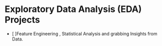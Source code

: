 # Exploratory Data Analysis (EDA) Projects
- [ ]Feature Engineering , Statistical Analysis and grabbing Insights from Data.

